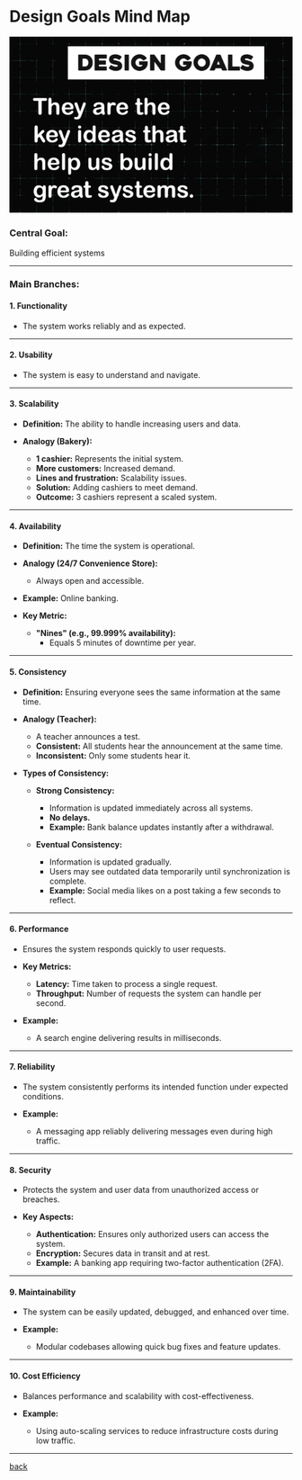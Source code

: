 # **Design Goals Mind Map**

![01.png](img/01.png)

### **Central Goal:**

Building efficient systems

---

### **Main Branches:**

#### **1\. Functionality**

* The system works reliably and as expected.

---

#### **2\. Usability**

* The system is easy to understand and navigate.

---

#### **3\. Scalability**

* **Definition:** The ability to handle increasing users and data.

* **Analogy (Bakery):**

  * **1 cashier:** Represents the initial system.  
  * **More customers:** Increased demand.  
  * **Lines and frustration:** Scalability issues.  
  * **Solution:** Adding cashiers to meet demand.  
  * **Outcome:** 3 cashiers represent a scaled system.

---

#### **4\. Availability**

* **Definition:** The time the system is operational.

* **Analogy (24/7 Convenience Store):**

  * Always open and accessible.  
* **Example:** Online banking.

* **Key Metric:**

  * **"Nines" (e.g., 99.999% availability):**  
    * Equals 5 minutes of downtime per year.

---

#### **5\. Consistency**

* **Definition:** Ensuring everyone sees the same information at the same time.

* **Analogy (Teacher):**

  * A teacher announces a test.  
  * **Consistent:** All students hear the announcement at the same time.  
  * **Inconsistent:** Only some students hear it.  
* **Types of Consistency:**

  * **Strong Consistency:**

    * Information is updated immediately across all systems.  
    * **No delays.**  
    * **Example:** Bank balance updates instantly after a withdrawal.  
  * **Eventual Consistency:**

    * Information is updated gradually.  
    * Users may see outdated data temporarily until synchronization is complete.  
    * **Example:** Social media likes on a post taking a few seconds to reflect.

---

#### **6\. Performance**

* Ensures the system responds quickly to user requests.

* **Key Metrics:**

  * **Latency:** Time taken to process a single request.  
  * **Throughput:** Number of requests the system can handle per second.  
* **Example:**

  * A search engine delivering results in milliseconds.

---

#### **7\. Reliability**

* The system consistently performs its intended function under expected conditions.

* **Example:**

  * A messaging app reliably delivering messages even during high traffic.

---

#### **8\. Security**

* Protects the system and user data from unauthorized access or breaches.

* **Key Aspects:**

  * **Authentication:** Ensures only authorized users can access the system.  
  * **Encryption:** Secures data in transit and at rest.  
  * **Example:** A banking app requiring two-factor authentication (2FA).

---

#### **9\. Maintainability**

* The system can be easily updated, debugged, and enhanced over time.

* **Example:**

  * Modular codebases allowing quick bug fixes and feature updates.

---

#### **10\. Cost Efficiency**

* Balances performance and scalability with cost-effectiveness.

* **Example:**

  * Using auto-scaling services to reduce infrastructure costs during low traffic.

---


[back](../README.md)
